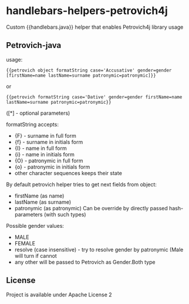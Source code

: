 # handlebars-helpers-petrovich4j
Custom {{handlebars.java}} helper that enables Petrovich4j library usage 

## Petrovich-java
usage:
```
{{petrovich object formatString case='Accusative' gender=gender [firstName=name lastName=surname patronymic=patronymic]}}
```
or
```
{{petrovich formatString case='Dative' gender=gender firstName=name lastName=surname patronymic=patronymic}}
```
([*] - optional parameters)

formatString accepts:
 - {F} - surname in full form
 - {f} - surname in initials form
 - {I} - name in full form
 - {i} - name in initials form
 - {O} - patronymic in full form
 - {o} - patronymic in initials form
 - other character sequences keeps their state

By default petrovich helper tries to get next fields from object:
 - firstName (as name)
 - lastName (as surname)
 - patronymic (as patronymic)
Can be override by directly passed hash-parameters (with such types) 
 
Possible gender values:
 - MALE
 - FEMALE
 - resolve (case insensitive) - try to resolve gender by patronymic (Male will turn if cannot 
 - any other will be passed to Petrovich as Gender.Both type


## License
Project is available under Apache License 2

